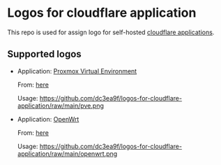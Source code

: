 # Logos for cloudflare application
This repo is used for assign logo for self-hosted [cloudflare applications](https://developers.cloudflare.com/cloudflare-one/applications/).

## Supported logos
- Application: [Proxmox Virtual Environment](https://www.proxmox.com/)

  From: [here](https://github.com/andOTP/andOTP/issues/337#issuecomment-497891255)
  
  Usage: https://github.com/dc3ea9f/logos-for-cloudflare-application/raw/main/pve.png

- Application: [OpenWrt](https://openwrt.org/)
  
  From: [here](https://github.com/openwrt/branding/)
  
  Usage: https://github.com/dc3ea9f/logos-for-cloudflare-application/raw/main/openwrt.png
